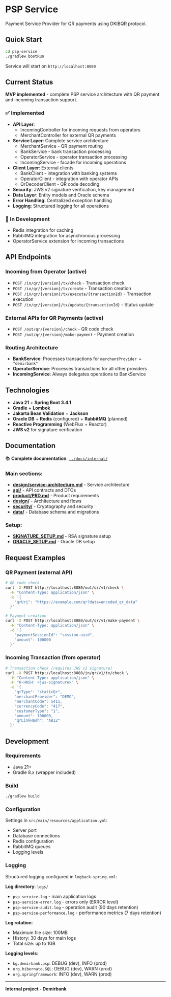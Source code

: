 # PSP Service

Payment Service Provider for QR payments using DKIBQR protocol.

## Quick Start

```bash
cd psp-service
./gradlew bootRun
```

Service will start on `http://localhost:8080`

## Current Status

**MVP implemented** - complete PSP service architecture with QR payment and incoming transaction support.

### ✅ Implemented
- **API Layer**: 
  - IncomingController for incoming requests from operators
  - MerchantController for external QR payments
- **Service Layer**: Complete service architecture
  - MerchantService - QR payment routing
  - BankService - bank transaction processing
  - OperatorService - operator transaction processing
  - IncomingService - facade for incoming operations
- **Client Layer**: External clients
  - BankClient - integration with banking systems
  - OperatorClient - integration with operator APIs
  - QrDecoderClient - QR code decoding
- **Security**: JWS v2 signature verification, key management
- **Data Layer**: Entity models and Oracle schema
- **Error Handling**: Centralized exception handling
- **Logging**: Structured logging for all operations

### 🔄 In Development
- Redis integration for caching
- RabbitMQ integration for asynchronous processing
- OperatorService extension for incoming transactions

## API Endpoints

### Incoming from Operator (active)
- `POST /in/qr/{version}/tx/check` - Transaction check
- `POST /in/qr/{version}/tx/create` - Transaction creation  
- `POST /in/qr/{version}/tx/execute/{transactionId}` - Transaction execution
- `POST /in/qr/{version}/tx/update/{transactionId}` - Status update

### External APIs for QR Payments (active)
- `POST /out/qr/{version}/check` - QR code check
- `POST /out/qr/{version}/make-payment` - Payment creation

### Routing Architecture
- **BankService**: Processes transactions for `merchantProvider = "demirbank"`
- **OperatorService**: Processes transactions for all other providers
- **IncomingService**: Always delegates operations to BankService

## Technologies

- **Java 21** + **Spring Boot 3.4.1**
- **Gradle** + **Lombok**
- **Jakarta Bean Validation** + **Jackson**
- **Oracle DB** + **Redis** (configured) + **RabbitMQ** (planned)
- **Reactive Programming** (WebFlux + Reactor)
- **JWS v2** for signature verification

## Documentation

📚 **Complete documentation**: [`../docs/internal/`](../docs/internal/)

### Main sections:
- **[design/service-architecture.md](../docs/internal/design/service-architecture.md)** - Service architecture
- **[api/](../docs/internal/api/)** - API contracts and DTOs
- **[product/PRD.md](../docs/internal/product/PRD.md)** - Product requirements
- **[design/](../docs/internal/design/)** - Architecture and flows
- **[security/](../docs/internal/security/)** - Cryptography and security
- **[data/](../docs/internal/data/)** - Database schema and migrations

### Setup:
- **[SIGNATURE_SETUP.md](SIGNATURE_SETUP.md)** - RSA signature setup
- **[ORACLE_SETUP.md](ORACLE_SETUP.md)** - Oracle DB setup

## Request Examples

### QR Payment (external API)
```bash
# QR code check
curl -X POST http://localhost:8080/out/qr/v1/check \
  -H "Content-Type: application/json" \
  -d '{
    "qrUri": "https://example.com/qr?data=encoded_qr_data"
  }'

# Payment creation
curl -X POST http://localhost:8080/out/qr/v1/make-payment \
  -H "Content-Type: application/json" \
  -d '{
    "paymentSessionId": "session-uuid",
    "amount": 100000
  }'
```

### Incoming Transaction (from operator)
```bash
# Transaction check (requires JWS v2 signature)
curl -X POST http://localhost:8080/in/qr/v1/tx/check \
  -H "Content-Type: application/json" \
  -H "H-HASH: <jws-signature>" \
  -d '{
    "qrType": "staticQr",
    "merchantProvider": "DEMO",
    "merchantCode": 5411,
    "currencyCode": "417",
    "customerType": "1",
    "amount": 100000,
    "qrLinkHash": "AB12"
  }'
```

## Development

### Requirements
- Java 21+
- Gradle 8.x (wrapper included)

### Build
```bash
./gradlew build
```

### Configuration
Settings in `src/main/resources/application.yml`:
- Server port
- Database connections  
- Redis configuration
- RabbitMQ queues
- Logging levels

### Logging
Structured logging configured in `logback-spring.xml`:

**Log directory**: `logs/`
- `psp-service.log` - main application logs
- `psp-service-error.log` - errors only (ERROR level)
- `psp-service-audit.log` - operation audit (90 days retention)
- `psp-service-performance.log` - performance metrics (7 days retention)

**Log rotation**:
- Maximum file size: 100MB
- History: 30 days for main logs
- Total size: up to 1GB

**Logging levels**:
- `kg.demirbank.psp`: DEBUG (dev), INFO (prod)
- `org.hibernate.SQL`: DEBUG (dev), WARN (prod)
- `org.springframework`: INFO (dev), WARN (prod)

---

**Internal project - Demirbank**

